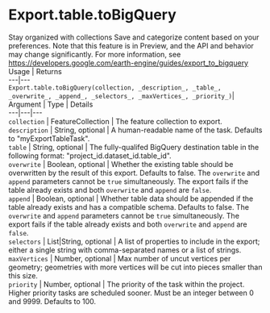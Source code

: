 
#  Export.table.toBigQuery
Stay organized with collections  Save and categorize content based on your preferences. 
Note that this feature is in Preview, and the API and behavior may change significantly. For more information, see https://developers.google.com/earth-engine/guides/export_to_bigquery
Usage | Returns  
---|---  
`Export.table.toBigQuery(collection, _description_, _table_, _overwrite_, _append_, _selectors_, _maxVertices_, _priority_)`|   
Argument | Type | Details  
---|---|---  
`collection` | FeatureCollection | The feature collection to export.  
`description` | String, optional | A human-readable name of the task. Defaults to "myExportTableTask".  
`table` | String, optional | The fully-qualifed BigQuery destination table in the following format: "project_id.dataset_id.table_id".  
`overwrite` | Boolean, optional | Whether the existing table should be overwritten by the result of this export. Defaults to false. The `overwrite` and `append` parameters cannot be `true` simultaneously. The export fails if the table already exists and both `overwrite` and `append` are `false`.  
`append` | Boolean, optional | Whether table data should be appended if the table already exists and has a compatible schema. Defaults to false. The `overwrite` and `append` parameters cannot be `true` simultaneously. The export fails if the table already exists and both `overwrite` and `append` are `false`.  
`selectors` | List<String>|String, optional | A list of properties to include in the export; either a single string with comma-separated names or a list of strings.  
`maxVertices` | Number, optional | Max number of uncut vertices per geometry; geometries with more vertices will be cut into pieces smaller than this size.  
`priority` | Number, optional | The priority of the task within the project. Higher priority tasks are scheduled sooner. Must be an integer between 0 and 9999. Defaults to 100.  
